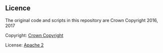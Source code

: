 ## Licence

The original code and scripts in this repository are Crown Copyright 2016, 2017

Copyright: [Crown Copyright](https://www.nationalarchives.gov.uk/information-management/re-using-public-sector-information/uk-government-licensing-framework/crown-copyright/)

License: [Apache 2](https://www.apache.org/licenses/LICENSE-2.0)
